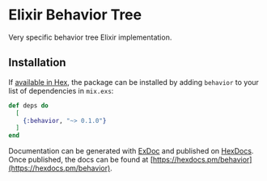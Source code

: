 # Elixir Behavior Tree

Very specific behavior tree Elixir implementation.

## Installation

If [available in Hex](https://hex.pm/docs/publish), the package can be installed
by adding `behavior` to your list of dependencies in `mix.exs`:

```elixir
def deps do
  [
    {:behavior, "~> 0.1.0"}
  ]
end
```

Documentation can be generated with [ExDoc](https://github.com/elixir-lang/ex_doc)
and published on [HexDocs](https://hexdocs.pm). Once published, the docs can
be found at [https://hexdocs.pm/behavior](https://hexdocs.pm/behavior).

